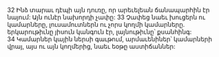 32 Ինձ տարաւ դէպի այն դուռը, որ արեւելեան ճանապարհին էր նայում: Այն ունէր նախորդի չափը: 33 Չափեց նաեւ խուցերն ու կամարները, լուսամուտներն ու չորս կողմի կամարները. երկարութիւնը յիսուն կանգուն էր, լայնութիւնը՝ քսանհինգ: 34 Կամարներ կային ներսի գաւթում, արմաւենիներ՝ կամարների վրայ, այս ու այն կողմերից, նաեւ եօթը աստիճաններ:
